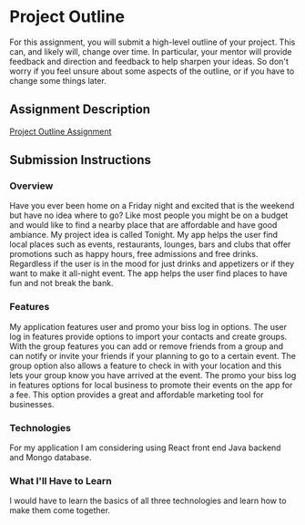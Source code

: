 # Project Outline
For this assignment, you will submit a high-level outline of your project. This can, and likely will, change over time. In particular, your mentor will provide feedback and direction and feedback to help sharpen your ideas. So don't worry if you feel unsure about some aspects of the outline, or if you have to change some things later.

## Assignment Description
[Project Outline Assignment](https://education.launchcode.org/liftoff/assignments/project-outline/)

## Submission Instructions

### Overview
Have you ever been home on a Friday night and excited that is the weekend but have no idea where to go? Like most people you might be on a budget and would like to find a nearby place that are affordable and have good ambiance.  My project idea is called Tonight. My app helps the user find local places such as events, restaurants, lounges, bars and clubs that offer promotions such as happy hours, free admissions and free drinks. Regardless if the user is in the mood for just drinks and appetizers or if they want to make it all-night event. The app helps the user find places to have fun and not break the bank.

### Features
My application features user and promo your biss log in options. The user log in features provide options to import your contacts and create groups. With the group features you can add or remove friends from a group and can notify or invite your friends if your planning to go to a certain event. The group option also allows a feature to check in with your location and this lets your group know you have arrived at the event. The promo your biss log in features options for local business to promote their events on the app for a fee. This option provides a great and affordable marketing tool for businesses. 

### Technologies
For my application I am considering using React front end Java backend and Mongo database.

### What I'll Have to Learn
I would have to learn the basics of all three technologies and learn how to make them come together. 
